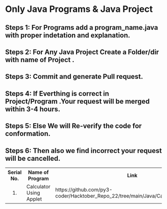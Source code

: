 # Only Java Programs & Java Project 
## Steps 1: For Programs add a program_name.java with proper indetation and explanation.
## Steps 2: For Any Java Project Create a Folder/dir with name of Project .
## Steps 3: Commit and generate Pull request.
## Steps 4: If Everthing is correct in Project/Program .Your request will be merged within 3-4 hours.
## Steps 5: Else We will Re-verify the code for conformation.
## Steps 6: Then also we find incorrect your request will be cancelled.


<table align = "center">
  <tr>
    <th align="center">Serial No.</th>
    <th>Name of Program</th>
    <th>Link</th>
  </tr>
  <tr>
    <td  align="center">1.</td>
    <td>Calculator Using Applet</td>
    <td>https://github.com/py3-coder/Hacktober_Repo_22/tree/main/Java/CalculatorUsingApplet</td>
  </td>
</table>
